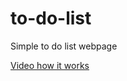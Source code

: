 # to-do-list
Simple to do list webpage

[Video how it works](https://www.youtube.com/watch?v=Vs0z0VncVMM&t=7s)
